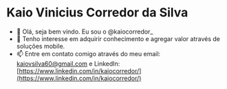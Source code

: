 # Kaio Vinicius Corredor da Silva

- 👋 Olá, seja bem vindo. Eu sou o @kaiocorredor_
- 👀 Tenho interesse em adquirir conhecimento e agregar valor através de soluções mobile.
- 📫 Entre em contato comigo através do meu email: [kaiovsilva60@gmail.com](mailto:kaiovsilva60@gmail.com) e LinkedIn: [https://www.linkedin.com/in/kaiocorredor/](https://www.linkedin.com/in/kaiocorredor/)

